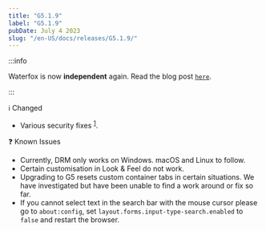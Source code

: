 ```yaml
---
title: "G5.1.9"
label: "G5.1.9"
pubDate: July 4 2023
slug: "/en-US/docs/releases/G5.1.9/"
---
```


:::info

Waterfox is now **independent** again. Read the blog post [`here`](/en/blog/a-new-chapter-for-waterfox).

:::

ℹ️ Changed

* Various security fixes <sup>[1](https://www.mozilla.org/en-US/security/advisories/mfsa2023-22/)</sup>.

❓ Known Issues

* Currently, DRM only works on Windows. macOS and Linux to follow.
* Certain customisation in Look & Feel do not work.
* Upgrading to G5 resets custom container tabs in certain situations. We have investigated but have been unable to find a work around or fix so far.
* If you cannot select text in the search bar with the mouse cursor please go to `about:config`, set `layout.forms.input-type-search.enabled` to `false` and restart the browser.
